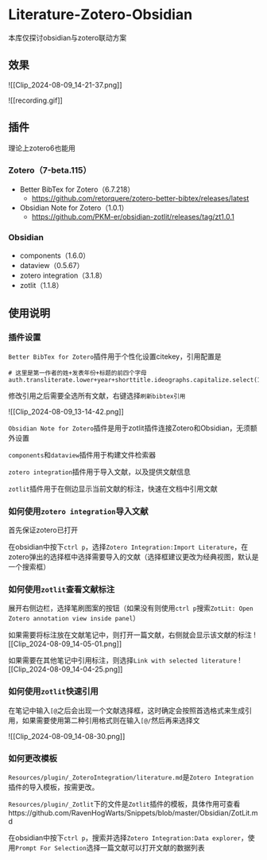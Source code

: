 # Literature-Zotero-Obsidian
本库仅探讨obsidian与zotero联动方案

## 效果
![[Clip_2024-08-09_14-21-37.png]]

![[recording.gif]]

## 插件
理论上zotero6也能用

### Zotero（7-beta.115）
- Better BibTex for Zotero（6.7.218）
	- https://github.com/retorquere/zotero-better-bibtex/releases/latest
- Obsidian Note for Zotero（1.0.1）
	- https://github.com/PKM-er/obsidian-zotlit/releases/tag/zt1.0.1

### Obsidian
- components（1.6.0）
- dataview（0.5.67）
- zotero integration（3.1.8）
- zotlit（1.1.8）

## 使用说明
### 插件设置
`Better BibTex for Zotero`插件用于个性化设置citekey，引用配置是

```
# 这里是第一作者的姓+发表年份+标题的前四个字母
auth.transliterate.lower+year+shorttitle.ideographs.capitalize.select(1,4)
```

修改引用之后需要全选所有文献，右键选择`刷新bibtex引用`

![[Clip_2024-08-09_13-14-42.png]]

`Obsidian Note for Zotero`插件是用于zotlit插件连接Zotero和Obsidian，无须额外设置

`components`和`dataview`插件用于构建文件检索器

`zotero integration`插件用于导入文献，以及提供文献信息

`zotlit`插件用于在侧边显示当前文献的标注，快速在文档中引用文献

### 如何使用`zotero integration`导入文献
首先保证zotero已打开

在obsidian中按下`ctrl p`，选择`Zotero Integration:Import Literature`，在zotero弹出的选择框中选择需要导入的文献（选择框建议更改为经典视图，默认是一个搜索框）

### 如何使用`zotlit`查看文献标注
展开右侧边栏，选择笔刷图案的按钮（如果没有则使用`ctrl p`搜索`ZotLit: Open Zotero annotation view inside panel`）

如果需要将标注放在文献笔记中，则打开一篇文献，右侧就会显示该文献的标注
![[Clip_2024-08-09_14-05-01.png]]

如果需要在其他笔记中引用标注，则选择`Link with selected literature`
![[Clip_2024-08-09_14-04-25.png]]

### 如何使用`zotlit`快速引用
在笔记中输入`[@`之后会出现一个文献选择框，这时确定会按照首选格式来生成引用，如果需要使用第二种引用格式则在输入`[@/`然后再来选择文

![[Clip_2024-08-09_14-08-30.png]]

### 如何更改模板
`Resources/plugin/_ZoteroIntegration/literature.md`是`Zotero Integration`插件的导入模板，按需更改。

`Resources/plugin/_Zotlit`下的文件是`Zotlit`插件的模板，具体作用可查看https://github.com/RavenHogWarts/Snippets/blob/master/Obsidian/ZotLit.md

在obsidian中按下`ctrl p`，搜索并选择`Zotero Integration:Data explorer`，使用`Prompt For Selection`选择一篇文献可以打开文献的数据列表










